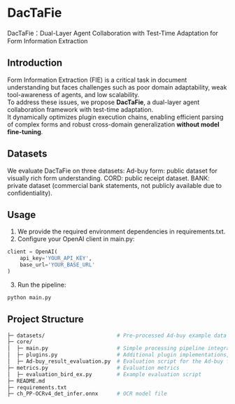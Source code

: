 # DacTaFie
DacTaFie：Dual-Layer Agent Collaboration with Test-Time Adaptation for Form Information Extraction

## Introduction
Form Information Extraction (FIE) is a critical task in document understanding but faces challenges such as poor domain adaptability, weak tool-awareness of agents, and low scalability.  
To address these issues, we propose **DacTaFie**, a dual-layer agent collaboration framework with test-time adaptation.  
It dynamically optimizes plugin execution chains, enabling efficient parsing of complex forms and robust cross-domain generalization **without model fine-tuning**.


## Datasets
We evaluate DacTaFie on three datasets:
Ad-buy form: public dataset for visually rich form understanding.
CORD: public receipt dataset.
BANK: private dataset (commercial bank statements, not publicly available due to confidentiality).

## Usage
1. We provide the required environment dependencies in requirements.txt.
2. Configure your OpenAI client in main.py:
```Python
client = OpenAI(
    api_key='YOUR_API_KEY',
    base_url='YOUR_BASE_URL'
)
```
3. Run the pipeline:
```Python
python main.py
```
## Project Structure
```Bash
├─ datasets/                       # Pre-processed Ad-buy example data (full dataset can be downloaded from the official source)
├─ core/
│  ├─ main.py                      # Simple processing pipeline integrating OCR tools, Structural Parsing, and Multi-page Integration plugins
│  ├─ plugins.py                   # Additional plugin implementations, including Missing Field Localization & Completion and Hallucinated Field Filtering
│  ├─ Ad-buy_result_evaluation.py  # Evaluation script for the Ad-buy form dataset
├─ metrics.py                      # Evaluation metrics
│  ├─ evaluation_bird_ex.py        # Example evaluation script
├─ README.md
├─ requirements.txt
├─ ch_PP-OCRv4_det_infer.onnx      # OCR model file
```
